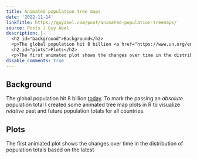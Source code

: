 ```yaml
---
title: Animated population tree maps
date: '2022-11-14'
linkTitle: https://guyabel.com/post/animated-population-treemaps/
source: Posts | Guy Abel
description: |-
  <h2 id="background">Background</h2>
  <p>The global population hit 8 billion <a href="https://www.un.org/en/desa/world-population-reach-8-billion-15-november-2022" target="_blank" rel="noopener">today</a>. To mark the passing an <em>absolute</em> population total I created some animated tree map plots in R to visualize <em>relative</em> past and future population totals for all countries.</p>
  <h2 id="plots">Plots</h2>
  <p>The first animated plot shows the changes over time in the distribution of population totals based on the latest <a href="https://population.un.org/wpp/" target="_blank" ...
disable_comments: true
---
```

<h2 id="background">Background</h2>
<p>The global population hit 8 billion <a href="https://www.un.org/en/desa/world-population-reach-8-billion-15-november-2022" target="_blank" rel="noopener">today</a>. To mark the passing an <em>absolute</em> population total I created some animated tree map plots in R to visualize <em>relative</em> past and future population totals for all countries.</p>
<h2 id="plots">Plots</h2>
<p>The first animated plot shows the changes over time in the distribution of population totals based on the latest <a href="https://population.un.org/wpp/" target="_blank" ...